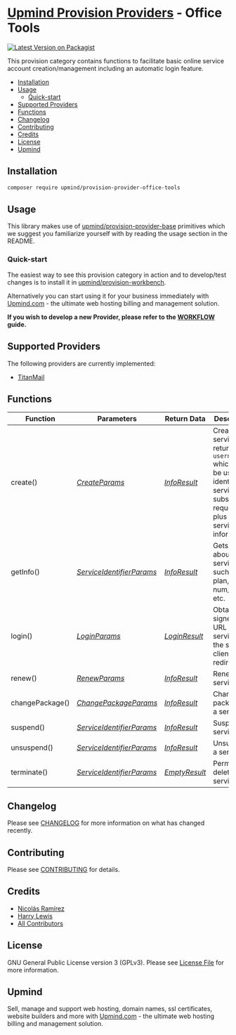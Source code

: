 # [Upmind Provision Providers](https://github.com/upmind-automation) - Office Tools

[![Latest Version on Packagist](https://img.shields.io/packagist/v/upmind/provision-provider-office-tools.svg?style=flat-square)](https://packagist.org/packages/upmind/provision-provider-office-tools)

This provision category contains functions to facilitate basic online service account creation/management including an automatic login feature.

- [Installation](#installation)
- [Usage](#usage)
  - [Quick-start](#quick-start)
- [Supported Providers](#supported-providers)
- [Functions](#functions)
- [Changelog](#changelog)
- [Contributing](#contributing)
- [Credits](#credits)
- [License](#license)
- [Upmind](#upmind)

## Installation

```bash
composer require upmind/provision-provider-office-tools
```

## Usage

This library makes use of [upmind/provision-provider-base](https://packagist.org/packages/upmind/provision-provider-base) primitives which we suggest you familiarize yourself with by reading the usage section in the README.

### Quick-start

The easiest way to see this provision category in action and to develop/test changes is to install it in [upmind/provision-workbench](https://github.com/upmind-automation/provision-workbench#readme).

Alternatively you can start using it for your business immediately with [Upmind.com](https://upmind.com/start) - the ultimate web hosting billing and management solution.

**If you wish to develop a new Provider, please refer to the [WORKFLOW](WORKFLOW.md) guide.**

## Supported Providers

The following providers are currently implemented:
  - [TitanMail](https://titanapidocs.docs.apiary.io/#/introduction)

## Functions

| Function | Parameters | Return Data | Description |
|---|---|---|---|
| create() | [_CreateParams_](src/Data/CreateParams.php) | [_InfoResult_](src/Data/InfoResult.php) | Creates a service and returns the `username` which can be used to identify the service in subsequent requests, plus other service information. |
| getInfo() | [_ServiceIdentifierParams_](src/Data/ServiceIdentifierParams.php) | [_InfoResult_](src/Data/InfoResult.php) | Gets info about the service such as plan, status, num_seats etc. |
| login() | [_LoginParams_](src/Data/LoginParams.php) | [_LoginResult_](src/Data/LoginResult.php) | Obtain a signed login URL for the service that the system client can redirect to. |
| renew() | [_RenewParams_](src/Data/RenewParams.php) | [_InfoResult_](src/Data/InfoResult.php) | Renew the service. |
| changePackage() | [_ChangePackageParams_](src/Data/ChangePackageParams.php) | [_InfoResult_](src/Data/InfoResult.php) | Change the package of a service. |
| suspend() | [_ServiceIdentifierParams_](src/Data/ServiceIdentifierParams.php) | [_InfoResult_](src/Data/InfoResult.php) | Suspend a service. |
| unsuspend() | [_ServiceIdentifierParams_](src/Data/ServiceIdentifierParams.php) | [_InfoResult_](src/Data/InfoResult.php) | Unsuspend a service. |
| terminate() | [_ServiceIdentifierParams_](src/Data/ServiceIdentifierParams.php) | [_EmptyResult_](src/Data/EmptyResult.php) | Permanently delete a service. |

## Changelog

Please see [CHANGELOG](CHANGELOG.md) for more information on what has changed recently.

## Contributing

Please see [CONTRIBUTING](CONTRIBUTING.md) for details.

## Credits

 - [Nicolás Ramírez](https://github.com/nicolasramirez)
 - [Harry Lewis](https://github.com/uphlewis)
 - [All Contributors](../../contributors)

## License

GNU General Public License version 3 (GPLv3). Please see [License File](LICENSE.md) for more information.

## Upmind

Sell, manage and support web hosting, domain names, ssl certificates, website builders and more with [Upmind.com](https://upmind.com/start) - the ultimate web hosting billing and management solution.
